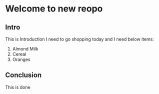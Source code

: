 # Welcome to new reopo
## Intro
This is Introduction
I need to go shopping today and I need below items:
1. Almond Milk
1. Cereal
1. Oranges
## Conclusion
This is done
